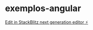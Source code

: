 # exemplos-angular

[Edit in StackBlitz next generation editor ⚡️](https://stackblitz.com/~/github.com/jeffersonlucindo/exemplos-angular)